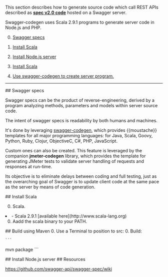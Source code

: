 This section describes how to generate source code which call REST APIs described as
<a target="_blank" href="https://github.com/swagger-api/swagger-spec/blob/master/versions/2.0.md">
<a target="_blank" href="https://github.com/swagger-api/swagger-spec">**spec v2.0 code**</a>
hosted on a Swagger server.

Swagger-codegen uses Scala 2.9.1 programs to generate server code in Node.js and PHP.

0. <a href="#SwaggerSpecs"> Swagger specs</a>
0. <a href="#InstallScala"> Install Scala</a>
0. <a href="#InstallNode"> Install Node.js server</a>
0. <a href="#InstallScala"> Install Scala</a>

0. <a href="#ServerSwagger"> Use swagger-codegen to create server program.</a>


<hr />
<a id="SwaggerSpecs"> 
## Swagger specs</a>

Swagger specs can be the product of reverse-engineering, derived by a program analyzing 
methods, parameters and models within server source code.

The intent of swagger specs is readability by both humans and machines.

It's done by leveraging <a target="_blank" href="https://github.com/swagger-api/swagger-codegen">
swagger-codegen</a>, which provides {{moustache}} templates for all major programming languages:
for Java, Scala, Goovy, Python, Ruby, Clojur, ObjectiveC, C#, PHP, JavaScript.

Custom ones can also be created. This feature is leveraged by 
the companion **jmeter-codegen** library, which provides the template for generating JMeter tests
to validate server handling of requests and responses at run-time.

Its objective is to eliminate delays between coding and full testing, just as
the overarching goal of Swagger is to update client code at the same pace as the server
by means of code generation.


<a id="InstallScala"> 
## Install Scala</a>

0. Scala.
<li>- Scala 2.9.1 [available here](http://www.scala-lang.org)

0. Aadd the scala binary to your PATH.


<a id="MavenBuild"> 
## Build using Maven</a>
0. Use a Terminal to position to src:
0. Build:

    ```
mvn package
    ```

<a id="#InstallNode"> 
## Install Node.js server</a>


<a id="Resources">
## Resources</a>

https://github.com/swagger-api/swagger-spec/wiki
